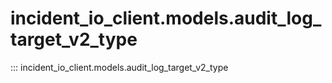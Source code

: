 # incident_io_client.models.audit_log_target_v2_type

::: incident_io_client.models.audit_log_target_v2_type